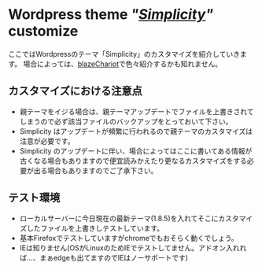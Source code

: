 # Wordpress theme *"[Simplicity](http://wp-simplicity.com)"* customize

ここではWordpressのテーマ「Simplicity」のカスタマイズを紹介していきます。
場合によっては、[blazeChariot](http://blazechariot.wp.xdomain.jp)で色々紹介するかも知れません。

## カスタマイズにおける注意点
- 親テーマをイジる場合は、親テーマアップデートでファイルを上書きされてしまうので必ず該当ファイルのバックアップをとっておいて下さい。
- Simplicity はアップデートが頻繁に行われるので親テーマのカスタマイズは注意が必要です。
- Simplicity のアップデートに伴い、場合によってはここに書いてある情報が古くなる場合もありますので便宜読みかえたり更なるカスタマイズをする必要が出る場合もありますのでご了承下さい。

## テスト環境
- ローカルサーバーに今日現在の最新テーマ(1.8.5)を入れてそこにカスタマイズしたファイルを上書きしテストしています。
- 基本Firefoxでテストしていますがchromeでもおそらく動くでしょう。
- IEは知りません(OSがLinuxのためIEでテストしてません。アドオン入れれば…、まぁedgeも出てますのでIEはノーサポートです)
